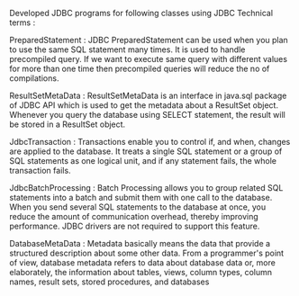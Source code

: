 Developed JDBC programs for following classes using JDBC Technical terms : 

PreparedStatement : JDBC PreparedStatement can be used when you plan to use the same SQL statement many times. It is used to handle precompiled query. If we want to 			    execute same query with different values for more than one time then precompiled queries will reduce the no of compilations.

ResultSetMetaData : ResultSetMetaData is an interface in java.sql package of JDBC API which is used to get the metadata about a ResultSet object. Whenever you query the 			    database using SELECT statement, the result will be stored in a ResultSet object.

JdbcTransaction : Transactions enable you to control if, and when, changes are applied to the database. It treats a single SQL statement or a group of SQL statements as 			  one logical unit, and if any statement fails, the whole transaction fails.


JdbcBatchProcessing : Batch Processing allows you to group related SQL statements into a batch and submit them with one call to the database. When you send several SQL 		      statements to the database at once, you reduce the amount of communication overhead, thereby improving performance. JDBC drivers are not required 		      to support this feature.

DatabaseMetaData : Metadata basically means the data that provide a structured description about some other data. From a programmer's point of view, database metadata 			   refers to data about database data or, more elaborately, the information about tables, views, column types, column names, result sets, stored 			   procedures, and databases
